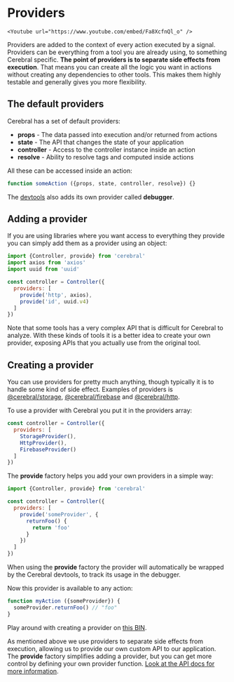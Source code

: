 # Providers

```marksy
<Youtube url="https://www.youtube.com/embed/Fa8XcfnQl_o" />
```

Providers are added to the context of every action executed by a signal. Providers can be everything from a tool you are already using, to something Cerebral specific. **The point of providers is to separate side effects from execution**. That means you can create all the logic you want in actions without creating any dependencies to other tools. This makes them highly testable and generally gives you more flexibility.

## The default providers
Cerebral has a set of default providers:

- **props** - The data passed into execution and/or returned from actions
- **state** - The API that changes the state of your application
- **controller** - Access to the controller instance inside an action
- **resolve** - Ability to resolve tags and computed inside actions

All these can be accessed inside an action:

```js
function someAction ({props, state, controller, resolve}) {}
```

The [devtools](/introduction/devtools) also adds its own provider called **debugger**.

## Adding a provider
If you are using libraries where you want access to everything they provide you can simply add them as a provider using an object:

```js
import {Controller, provide} from 'cerebral'
import axios from 'axios'
import uuid from 'uuid'

const controller = Controller({
  providers: [
    provide('http', axios),
    provide('id', uuid.v4)
  ]
})
```

Note that some tools has a very complex API that is difficult for Cerebral to analyze. With these kinds of tools it is a better idea to create your own provider, exposing APIs that you actually use from the original tool.

## Creating a provider
You can use providers for pretty much anything, though typically it is to handle some kind of side effect. Examples of providers is [@cerebral/storage](https://github.com/cerebral/cerebral/tree/master/packages/storage), [@cerebral/firebase](https://github.com/cerebral/cerebral/tree/master/packages/firebase) and [@cerebral/http](https://github.com/cerebral/cerebral/tree/master/packages/http).

To use a provider with Cerebral you put it in the providers array:

```js
const controller = Controller({
  providers: [
    StorageProvider(),
    HttpProvider(),
    FirebaseProvider()
  ]
})
```

The **provide** factory helps you add your own providers in a simple way:

```js
import {Controller, provide} from 'cerebral'

const controller = Controller({
  providers: [
    provide('someProvider', {
      returnFoo() {
        return 'foo'
      }
    })
  ]
})
```

When using the **provide** factory the provider will automatically be wrapped by the Cerebral devtools, to track its usage in the debugger.

Now this provider is available to any action:

```js
function myAction ({someProvider}) {
  someProvider.returnFoo() // "foo"
}
```

Play around with creating a provider on [this BIN](https://www.webpackbin.com/bins/-KpZNE-A-_O7hjIGqVnL).

As mentioned above we use providers to separate side effects from execution, allowing us to provide our own custom API to our application. The **provide** factory simplifies adding a provider, but you can get more control by defining your own provider function. [Look at the API docs for more information](/docs/api/providers).
